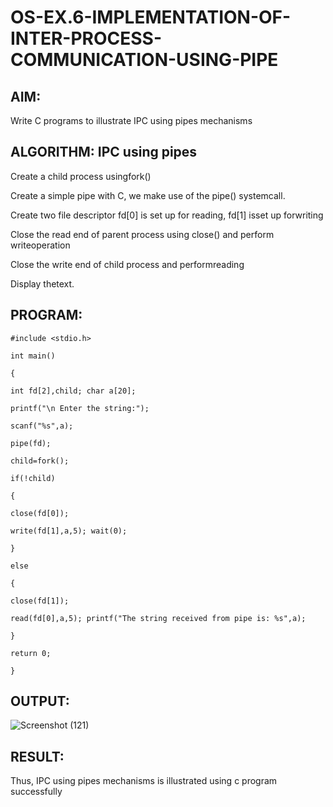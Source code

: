 # OS-EX.6-IMPLEMENTATION-OF-INTER-PROCESS-COMMUNICATION-USING-PIPE

## AIM:

Write C programs to illustrate IPC using pipes mechanisms

## ALGORITHM: IPC using pipes

Create a child process usingfork()

Create a simple pipe with C, we make use of the pipe() systemcall.

Create two file descriptor fd[0] is set up for reading, fd[1] isset up forwriting

Close the read end of parent process using close() and perform writeoperation

Close the write end of child process and performreading

Display thetext.

## PROGRAM:
```
#include <stdio.h>

int main()

{

int fd[2],child; char a[20];

printf("\n Enter the string:");

scanf("%s",a);

pipe(fd);

child=fork();

if(!child)

{

close(fd[0]);

write(fd[1],a,5); wait(0);

}

else

{

close(fd[1]);

read(fd[0],a,5); printf("The string received from pipe is: %s",a);

}

return 0;

}

```
## OUTPUT:

![Screenshot (121)](https://github.com/JAYAVARTHAN-P/OS-EX.6-IMPLEMENTATION-OF-INTER-PROCESS-COMMUNICATION-USING-PIPE/assets/121369281/55ca7ffc-e720-4a0f-b756-dda1066c1e6c)


## RESULT: 
Thus, IPC using pipes mechanisms is illustrated using c program successfully
